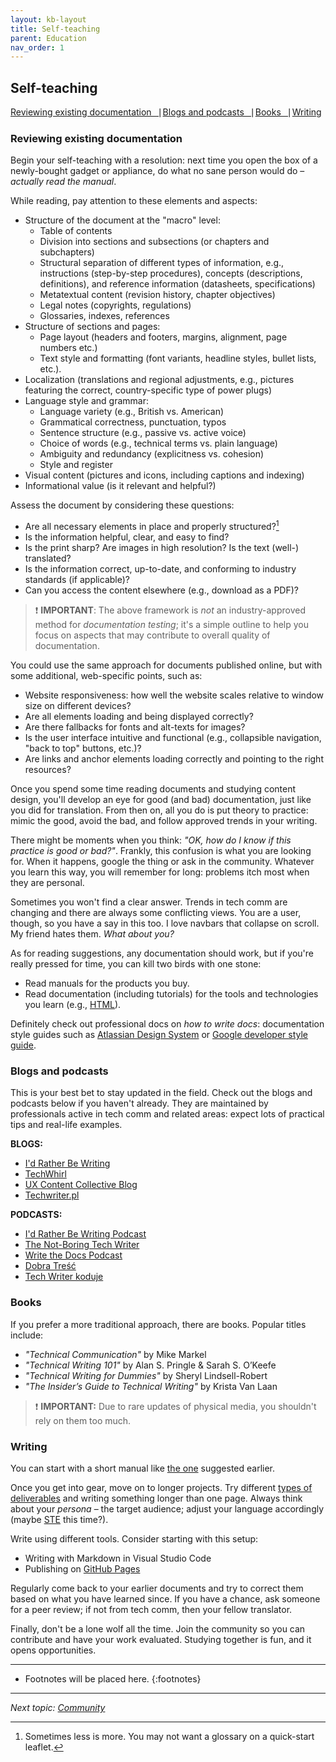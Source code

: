```yaml
---
layout: kb-layout
title: Self-teaching
parent: Education
nav_order: 1
---
```


## Self-teaching

[Reviewing existing documentation⎹](#reviewing-existing-documentation) [Blogs and podcasts⎹](#blogs-and-podcasts) [Books⎹](#books) [Writing](#writing)

### Reviewing existing documentation

Begin your self-teaching with a resolution: next time you open the box of a newly-bought gadget or appliance, do what no sane person would do – *actually read the manual*.  

While reading, pay attention to these elements and aspects:

* Structure of the document at the "macro" level:
  * Table of contents
  * Division into sections and subsections (or chapters and subchapters)
  * Structural separation of different types of information, e.g., instructions (step-by-step procedures), concepts (descriptions, definitions), and reference information (datasheets, specifications)
  * Metatextual content (revision history, chapter objectives)
  * Legal notes (copyrights, regulations)
  * Glossaries, indexes, references
* Structure of sections and pages:
  * Page layout (headers and footers, margins, alignment, page numbers etc.)
  * Text style and formatting (font variants, headline styles, bullet lists, etc.).
* Localization (translations and regional adjustments, e.g., pictures featuring the correct, country-specific type of power plugs)
* Language style and grammar:
  * Language variety (e.g., British vs. American)
  * Grammatical correctness, punctuation, typos
  * Sentence structure (e.g., passive vs. active voice)
  * Choice of words (e.g., technical terms vs. plain language)
  * Ambiguity and redundancy (explicitness vs. cohesion)
  * Style and register
* Visual content (pictures and icons, including captions and indexing)
* Informational value (is it relevant and helpful?)

Assess the document by considering these questions:

* Are all necessary elements in place and properly structured?[^1]
* Is the information helpful, clear, and easy to find?
* Is the print sharp? Are images in high resolution? Is the text (well-) translated?
* Is the information correct, up-to-date, and conforming to industry standards (if applicable)?
* Can you access the content elsewhere (e.g., download as a PDF)?

> ❗ **IMPORTANT**: The above framework is *not* an industry-approved method for *documentation testing*; it's a simple outline to help you focus on aspects that may contribute to overall quality of documentation.

You could use the same approach for documents published online, but with some additional, web-specific points, such as:

* Website responsiveness: how well the website scales relative to window size on different devices?
* Are all elements loading and being displayed correctly?
* Are there fallbacks for fonts and alt-texts for images?
* Is the user interface intuitive and functional (e.g., collapsible navigation, "back to top" buttons, etc.)?
* Are links and anchor elements loading correctly and pointing to the right resources?

Once you spend some time reading documents and studying content design, you'll develop an eye for good (and bad) documentation, just like you did for translation. From then on, all you do is put theory to practice: mimic the good, avoid the bad, and follow approved trends in your writing.  

There might be moments when you think: *"OK, how do I know if this practice is good or bad?"*. Frankly, this confusion is what you are looking for. When it happens, google the thing or ask in the community. Whatever you learn this way, you will remember for long: problems itch most when they are personal.  

Sometimes you won't find a clear answer. Trends in tech comm are changing and there are always some conflicting views. You are a user, though, so you have a say in this too. I love navbars that collapse on scroll. My friend hates them. *What about you?*  

As for reading suggestions, any documentation should work, but if you're really pressed for time, you can kill two birds with one stone: 

* Read manuals for the products you buy.
* Read documentation (including tutorials) for the tools and technologies you learn (e.g., [HTML](https://developer.mozilla.org/en-US/docs/Web/HTML)).

Definitely check out professional docs on *how to write docs*: documentation style guides such as [Atlassian Design System](https://atlassian.design/) or [Google developer style guide](https://developers.google.com/style).

### Blogs and podcasts

This is your best bet to stay updated in the field. Check out the blogs and podcasts below if you haven't already. They are maintained by professionals active in tech comm and related areas: expect lots of practical tips and real-life examples.  

**BLOGS:**  

* [I'd Rather Be Writing](https://idratherbewriting.com/)  
* [TechWhirl](https://techwhirl.com/)  
* [UX Content Collective Blog](https://uxcontent.com/blog/)   
* [Techwriter.pl](http://techwriter.pl/)  

**PODCASTS:**  

* [I'd Rather Be Writing Podcast](https://open.spotify.com/show/4HeOZfPGMMfViOhVS40QBD?si=d6238929395845f0&nd=1)  
* [The Not-Boring Tech Writer](https://www.thenotboringtechwriter.com/)  
* [Write the Docs Podcast](https://podcast.writethedocs.org/)  
* [Dobra Treść](https://open.spotify.com/show/6p75JAzFfnW8uuHQzS5jTs?si=0595b22a3a07424a&nd=1)  
* [Tech Writer koduje](https://techwriterkoduje.pl/)  

### Books

If you prefer a more traditional approach, there are books. Popular titles include:  

* *"Technical Communication"* by Mike Markel
* *"Technical Writing 101"* by Alan S. Pringle & Sarah S. O’Keefe
* *"Technical Writing for Dummies"* by Sheryl Lindsell-Robert
* *"The Insider’s Guide to Technical Writing"* by Krista Van Laan

> ❗ **IMPORTANT:** Due to rare updates of physical media, you shouldn't rely on them too much.  

### Writing

You can start with a short manual like [the one](../../02-overview/4-is-technical-writing-for-me/index.md/#try-before-you-buy) suggested earlier.

Once you get into gear, move on to longer projects. Try different [types of deliverables](../../04-learning-the-basics/2-types-of-deliverables/) and writing something longer than one page. Always think about your *persona* – the target audience; adjust your language accordingly (maybe [STE](../../04-learning-the-basics/2-content-design/index.md/#ste-and-plain-english) this time?).  

Write using different tools. Consider starting with this setup:

* Writing with Markdown in Visual Studio Code
* Publishing on [GitHub Pages](../../07-employment/1-portfolio/index.md/#publishing-on-github-pages)

Regularly come back to your earlier documents and try to correct them based on what you have learned since. If you have a chance, ask someone for a peer review; if not from tech comm, then your fellow translator.

Finally, don't be a lone wolf all the time. Join the community so you can contribute and have your work evaluated. Studying together is fun, and it opens opportunities.  

[^1]: Sometimes less is more. You may not want a glossary on a quick-start leaflet.  

---

* Footnotes will be placed here.
{:footnotes}

---

*Next topic: [Community](../2-community/)*